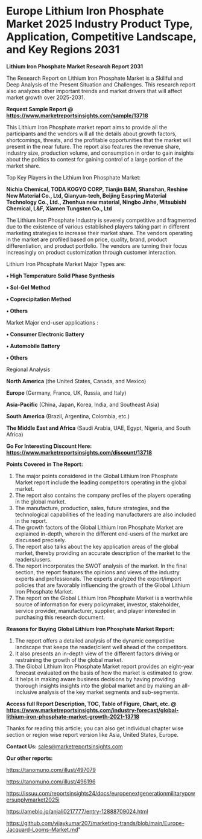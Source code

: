 # Europe Lithium Iron Phosphate Market 2025 Industry Product Type, Application, Competitive Landscape, and Key Regions 2031

<strong>Lithium Iron Phosphate Market Research Report 2031</strong>

The Research Report on Lithium Iron Phosphate Market is a Skillful and Deep Analysis of the Present Situation and Challenges. This research report also analyzes other important trends and market drivers that will affect market growth over 2025-2031.

<strong>Request Sample Report @ <a href=https://www.marketreportsinsights.com/sample/13718>https://www.marketreportsinsights.com/sample/13718</a></strong>

This Lithium Iron Phosphate market report aims to provide all the participants and the vendors will all the details about growth factors, shortcomings, threats, and the profitable opportunities that the market will present in the near future. The report also features the revenue share, industry size, production volume, and consumption in order to gain insights about the politics to contest for gaining control of a large portion of the market share.

Top Key Players in the Lithium Iron Phosphate Market:

<strong>Nichia Chemical, TODA KOGYO CORP, Tianjin B&M, Shanshan, Reshine New Material Co., Ltd, Qianyun-tech, Beijing Easpring Material Technology Co., Ltd., Zhenhua new material, Ningbo Jinhe, Mitsubishi Chemical, L&F, Xiamen Tungsten Co., Ltd</strong>

The Lithium Iron Phosphate Industry is severely competitive and fragmented due to the existence of various established players taking part in different marketing strategies to increase their market share. The vendors operating in the market are profiled based on price, quality, brand, product differentiation, and product portfolio. The vendors are turning their focus increasingly on product customization through customer interaction.

Lithium Iron Phosphate Market Major Types are:

<strong>• High Temperature Solid Phase Synthesis

• Sol-Gel Method

• Coprecipitation Method

• Others</strong>

Market Major end-user applications :

<strong>• Consumer Electronic Battery

• Automobile Battery

• Others</strong>

Regional Analysis

</u><strong><b>North America</b></strong> (the United States, Canada, and Mexico)

<strong><b>Europe </b></strong>(Germany, France, UK, Russia, and Italy)

<strong><b>Asia-Pacific</b></strong> (China, Japan, Korea, India, and Southeast Asia)

<strong><b>South America</b></strong> (Brazil, Argentina, Colombia, etc.)

<strong><b>The Middle East and Africa</b></strong> (Saudi Arabia, UAE, Egypt, Nigeria, and South Africa)

<strong>Go For Interesting Discount Here: <a href=https://www.marketreportsinsights.com/discount/13718>https://www.marketreportsinsights.com/discount/13718</a></strong>

<strong>Points Covered in The Report:</strong>
<ol>
  <li>The major points considered in the Global Lithium Iron Phosphate Market report include the leading competitors operating in the global market.</li>
  <li>The report also contains the company profiles of the players operating in the global market.</li>
  <li>The manufacture, production, sales, future strategies, and the technological capabilities of the leading manufacturers are also included in the report.</li>
  <li>The growth factors of the Global Lithium Iron Phosphate Market are explained in-depth, wherein the different end-users of the market are discussed precisely.</li>
  <li>The report also talks about the key application areas of the global market, thereby providing an accurate description of the market to the readers/users.</li>
  <li>The report incorporates the SWOT analysis of the market. In the final section, the report features the opinions and views of the industry experts and professionals. The experts analyzed the export/import policies that are favorably influencing the growth of the Global Lithium Iron Phosphate Market.</li>
  <li>The report on the Global Lithium Iron Phosphate Market is a worthwhile source of information for every policymaker, investor, stakeholder, service provider, manufacturer, supplier, and player interested in purchasing this research document.</li>
</ol>
<strong>Reasons for Buying Global Lithium Iron Phosphate Market Report:</strong>

<ol>
  <li>The report offers a detailed analysis of the dynamic competitive landscape that keeps the reader/client well ahead of the competitors.</li>
  <li>It also presents an in-depth view of the different factors driving or restraining the growth of the global market.</li>
  <li>The Global Lithium Iron Phosphate Market report provides an eight-year forecast evaluated on the basis of how the market is estimated to grow.</li>
  <li>It helps in making aware business decisions by having providing thorough insights insights into the global market and by making an all-inclusive analysis of the key market segments and sub-segments.</li>
</ol>
<strong>Access full Report Description, TOC, Table of Figure, Chart, etc. @ <a href=https://www.marketreportsinsights.com/industry-forecast/global-lithium-iron-phosphate-market-growth-2021-13718>https://www.marketreportsinsights.com/industry-forecast/global-lithium-iron-phosphate-market-growth-2021-13718</a></strong>


Thanks for reading this article; you can also get individual chapter wise section or region wise report version like Asia, United States, Europe.

<strong>Contact Us:</strong>
sales@marketreportsinsights.com

<strong>Our other reports:</strong>

<a href=https://tanomuno.com/illust/497079>https://tanomuno.com/illust/497079</a>

<a href=https://tanomuno.com/illust/496196>https://tanomuno.com/illust/496196</a>

<a href=https://issuu.com/reportsinsights24/docs/europenextgenerationmilitarypowersupplymarket2025i>https://issuu.com/reportsinsights24/docs/europenextgenerationmilitarypowersupplymarket2025i</a>

<a href=https://ameblo.jp/anjali0217777/entry-12888709024.html>https://ameblo.jp/anjali0217777/entry-12888709024.html</a>

<a href=https://github.com/vijaykumar207/marketing-trands/blob/main/Europe-Jacquard-Looms-Market.md>https://github.com/vijaykumar207/marketing-trands/blob/main/Europe-Jacquard-Looms-Market.md</a>"
